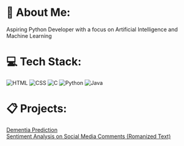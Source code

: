 # 💫 About Me:
Aspiring Python Developer with a focus on Artificial Intelligence and Machine Learning


# 💻 Tech Stack:
![HTML](https://img.shields.io/badge/HTML-%23E34F26.svg?style=for-the-badge&logo=html5&logoColor=white) ![CSS](https://img.shields.io/badge/CSS-%231572B6.svg?style=for-the-badge&logo=css3&logoColor=white) ![C](https://img.shields.io/badge/C-%2300599C.svg?style=for-the-badge&logo=c&logoColor=white) ![Python](https://img.shields.io/badge/Python-%233776AB.svg?style=for-the-badge&logo=python&logoColor=white) ![Java](https://img.shields.io/badge/Java-%23ED8B00.svg?style=for-the-badge&logo=java&logoColor=white)

# 📋 Projects:
[Dementia Prediction](https://colab.research.google.com/drive/1jlejioztfBXAxpWDE5ee4iqKzQ2iBB59?usp=sharing)  
[Sentiment Analysis on Social Media Comments (Romanized Text)](https://colab.research.google.com/drive/1DkeVCJ9ySXfHV5J3FkqVx34q19PNmngl?usp=sharing)



